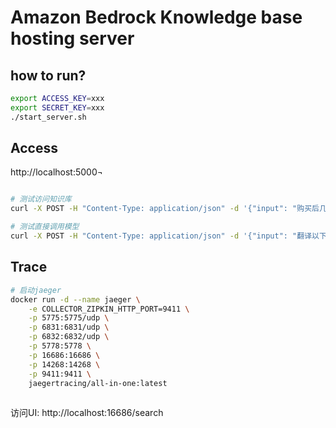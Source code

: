 # Amazon Bedrock Knowledge base hosting server

## how to run?

```bash
export ACCESS_KEY=xxx
export SECRET_KEY=xxx
./start_server.sh
```

## Access

http://localhost:5000¬

```bash

# 测试访问知识库
curl -X POST -H "Content-Type: application/json" -d '{"input": "购买后几天可以退货?", "market":"Japan"}' http://localhost:5000/suggest

# 测试直接调用模型
curl -X POST -H "Content-Type: application/json" -d '{"input": "翻译以下内容为日语：购买后几天可以退货?"}' http://localhost:5000/chat


```

## Trace

```bash
# 启动jaeger
docker run -d --name jaeger \
    -e COLLECTOR_ZIPKIN_HTTP_PORT=9411 \
    -p 5775:5775/udp \
    -p 6831:6831/udp \
    -p 6832:6832/udp \
    -p 5778:5778 \
    -p 16686:16686 \
    -p 14268:14268 \
    -p 9411:9411 \
    jaegertracing/all-in-one:latest
    

```

访问UI: http://localhost:16686/search    